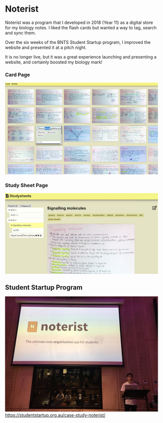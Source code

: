 # Noterist
Noterist was a program that I developed in 2018 (Year 11) as a digital store for my biology notes. I liked the flash cards but wanted a way to tag, search and sync them.

Over the six weeks of the BNTS Student Startup program, I improved the website and presented it at a pitch night.

It is no longer live, but it was a great experience launching and presenting a website, and certainly boosted my biology mark!

### Card Page
![Card Screenshot](CardScreenshot.jpg)
### Study Sheet Page
![Sheet Screenshot](StudySheetScreenshot.png)
## Student Startup Program
![Presentation Photo](present.jpeg)
https://studentstartup.org.au/case-study-noterist/

